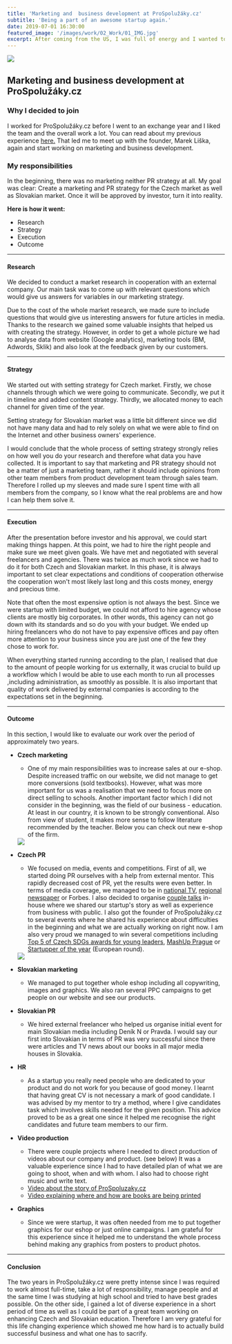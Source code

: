 ```yaml
---
title: 'Marketing and  business development at ProSpolužáky.cz'
subtitle: 'Being a part of an awesome startup again.'
date: 2019-07-01 16:30:00
featured_image: '/images/work/02_Work/01_IMG.jpg'
excerpt: After coming from the US, I was full of energy and I wanted to find a purposeful project where I could invest my energy to. When the opportunity to join ProSpolužáky.cz appeared, I jumped right on the boat.
---
```


![](/images/work/02_Work/01_IMG.jpg)

## **Marketing and  business development at ProSpolužáky.cz**

### **Why I decided to join**

I worked for ProSpolužáky.cz before I went to an exchange year and I liked the team and the overall work a lot. You can read about my previous experience <a href="https://ludekcizinsky.github.io/project/work2">here.</a> That led me to meet up with the founder, Marek Liška, again and start working on marketing and business development.

### **My responsibilities**
In the beginning, there was no marketing neither PR strategy at all. My goal was clear: Create a marketing and PR strategy for the Czech market as well as Slovakian market. Once it will be approved by investor, turn it into reality.

**Here is how it went:**
* Research
* Strategy
* Execution
* Outcome

---

#### **Research**
We decided to conduct a market research in cooperation with an external company. Our main task was to come up with relevant questions which would give us answers for variables in our marketing strategy.

Due to the cost of the whole market research, we made sure to include questions that would give us interesting answers for future articles in media. Thanks to the research we gained some valuable insights that helped us with creating the strategy. However, in order to get a whole picture we had to analyse data from website (Google analytics), marketing tools (BM, Adwords, Sklik) and also look at the feedback given by our customers.

---

#### **Strategy**
We started out with setting strategy for Czech market. Firstly, we chose channels through which we were going to communicate. Secondly, we put it in timeline and added content strategy. Thirdly, we allocated money to each channel for given time of the year.

Setting strategy for Slovakian market was a little bit different since we did not have many data and had to rely solely on what we were able to find on the Internet and other business owners' experience.

I would conclude that the whole process of setting strategy strongly relies on how well you do your research and therefore what data you have collected. It is important to say that marketing and PR strategy should not be  a matter of just a marketing team, rather it should include opinions from other team members from product development team through sales team. Therefore I rolled up my sleeves and made sure I spent time with all members from the company, so I know what the real problems are and how I can help them solve it.

---

#### **Execution**
After the presentation before investor and his approval, we could start making things happen. At this point, we had to hire the right people and make sure we meet given goals. We have met and negotiated with several freelancers and agencies. There was twice as much work since we had to do it for both Czech and Slovakian market. In this phase, it is always important to set clear expectations and conditions of cooperation otherwise the cooperation won't most likely last long and this costs money, energy and precious time.

Note that often the most expensive option is not always the best. Since we were startup with limited budget, we could not afford to hire agency whose clients are mostly big corporates. In other words, this agency can not go down with its standards and so do you with your budget. We ended up hiring freelancers who do not have to pay expensive offices and pay often more attention to your business since you are just one of the few they chose to work for.

When everything started running according to the plan, I realised that due to the amount of people working for us externally, it was crucial to build up a workflow which I would be able to use each month to run all processes ,including administration, as smoothly as possible. It is also important that quality of work delivered by external companies is according to the expectations set in the beginning.

---

#### **Outcome**
In this section, I would like to evaluate our work over the period of approximately two years.
* **Czech marketing**
  * One of my main responsibilities was to increase sales at our e-shop. Despite increased traffic on our website, we did not manage to get more conversions (sold textbooks). However, what was more important for us was a realisation that we need to focus more on direct selling to schools. Another important factor which I did not consider in the beginning, was the field of our business - education. At least in our country, it is known to be strongly conventional. Also from view of student, it makes more sense to follow literature recommended by the teacher. Below you can check out new e-shop of the firm.

  <div class="gallery" data-columns="1">
  	<a href="https://www.prospoluzaky.cz"><img src="/images/work/02_Work/02_IMG.png" class="img__highlight"></a>
  </div>

* **Czech PR**
  * We focused on media, events and competitions. First of all, we started doing PR ourselves with a help from external mentor. This rapidly decreased cost of PR, yet the results were even better. In terms of media coverage, we managed to be in <a href="https://www.ceskatelevize.cz/ivysilani/10805121298-gejzir/217562235000029/obsah/597616-ucebnice-matematiky">national TV</a>, <a href="https://www.idnes.cz/hradec-kralove/zpravy/matika-pro-spoluzaky-hradec-student-marek-liska-ucebnice-matematika.A180914_426934_hradec-zpravy_pos">regional newspaper</a> or Forbes. I also decided to organise <a href="https://www.facebook.com/events/285794192059091/?active_tab=about">couple talks</a> in-house where we shared our startup's story as well as experience from business with public. I also got the founder of ProSpolužáky.cz to several events where he shared his experience about difficulties in the beginning and what we are actually working on right now. I am also very proud we managed to win several competitions including <a href="https://www.forbes.cz/seznamte-se-forbes-oceni-mlade-lidry-projektu-ktere-maji-ambice-zmenit-svet/">Top 5 of Czech SDGs awards for young leaders</a>, <a href="http://starty.cz/clanky/startupy/dalsi-inspirativni-mashup-vecer-je-za-nami/">MashUp Prague</a> or <a href="https://startupper.total.com/ro/challenges/startupper-total/pages/gagnants?lang=en">Startupper of the year</a> (European round).

  <div class="gallery" data-columns="1">
  	<a href="https://www.forbes.cz/seznamte-se-forbes-oceni-mlade-lidry-projektu-ktere-maji-ambice-zmenit-svet/"><img src="/images/work/02_Work/03_IMG.png" class="img__highlight"></a>
  </div>

* **Slovakian marketing**
  * We managed to put together whole eshop including all copywriting, images and graphics. We also ran several PPC campaigns to get people on our website and see our products.
* **Slovakian PR**
  * We hired external freelancer who helped us organise initial event for main Slovakian media including Deník N or Pravda. I would say our first into Slovakian in terms of PR was very successful since there were articles and TV news about our books in all major media houses in Slovakia.
* **HR**
  * As a startup you really need people who are dedicated to your product and do not work for you because of good money. I learnt that having great CV is not necessary a mark of good candidate. I was advised by my mentor to try a method, where I give candidates task which involves skills needed for the given position. This advice proved to be as a great one since it helped me recognise the right candidates and future team members to our firm.
* **Video production**
  * There were couple projects where I needed to direct production of videos about our company and product. (see below) It was a valuable experience since I had to have detailed plan of what we are going to shoot, when and with whom. I also had to choose right music and write text.
  * <a href="https://www.youtube.com/watch?v=cHlyJVtHRrE&t=2s">Video about the story of ProSpoluzaky.cz</a>
  * <a href="https://www.youtube.com/watch?v=vk4q90d3x-s">Video explaining where and how are books are being printed</a>
* **Graphics**
  * Since we were startup, it was often needed from me to put together graphics for our eshop or just online campaigns. I am grateful for this experience since it helped me to understand the whole process behind making any graphics from posters to product photos.

---

#### **Conclusion**
The two years in ProSpolužáky.cz were pretty intense since I was required to work almost full-time, take a lot of responsibility, manage people and at the same time I was studying at high school and tried to have best grades possible. On the other side, I gained a lot of diverse experience in a short period of time as well as I could be part of a great team working on enhancing Czech and Slovakian education. Therefore I am very grateful for this life changing experience which showed me how hard is to actually build successful business and what one has to sacrify.
